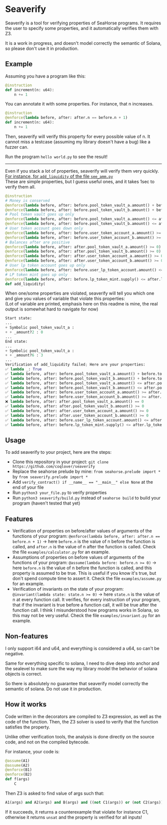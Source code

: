 # Seaverify

Seaverify is a tool for verifying properties of SeaHorse programs. It requires the user to specify some properties, and it automatically verifies them with Z3.

It is a work in progress, and doesn't model correctly the semantic of Solana, so please don't use it in production.

## Example

Assuming you have a program like this:

```python
@instruction
def increment(n: u64):
    n += 1
```

You can annotate it with some properties. For instance, that n increases.

```python
@instruction
@enforce(lambda before, after: after.n == before.n + 1)
def increment(n: u64):
    n += 1
```

Then, seaverify will verify this property for every possible value of n. It cannot miss a testcase (assuming my library doesn't have a bug) like a fuzzer can.

Run the program `hello world.py` to see the result!

---

Even if you stack a lot of properties, seaverify will verify them very quickly.  
[For instance, for `add_liquidity` of the file `see_amm.py`](https://github.com/coqlover/seaverify/blob/main/examples/see_amm.py#L110:L132)  
These are simple properties, but I guess useful ones, and it takes 1sec to verify them all.
```python
@instruction
# Money is conserved
@enforce(lambda before, after: before.pool_token_vault_a.amount() + before.token_amount_a == after.pool_token_vault_a.amount())
@enforce(lambda before, after: before.pool_token_vault_b.amount() + before.token_amount_b == after.pool_token_vault_b.amount())
# Pool token vault goes up only
@enforce(lambda before, after: before.pool_token_vault_a.amount() <= after.pool_token_vault_a.amount())
@enforce(lambda before, after: before.pool_token_vault_b.amount() <= after.pool_token_vault_b.amount())
# User token account goes down only
@enforce(lambda before, after: before.user_token_account_a.amount() >= after.user_token_account_a.amount())
@enforce(lambda before, after: before.user_token_account_b.amount() >= after.user_token_account_b.amount())
# Balances after are positive
@enforce(lambda before, after: after.pool_token_vault_a.amount() >= 0)
@enforce(lambda before, after: after.pool_token_vault_b.amount() >= 0)
@enforce(lambda before, after: after.user_token_account_a.amount() >= 0)
@enforce(lambda before, after: after.user_token_account_b.amount() >= 0)
# User lp token account goes up only
@enforce(lambda before, after: before.user_lp_token_account.amount() <= after.user_lp_token_account.amount())
# LP token mint goes up only
@enforce(lambda before, after: before.lp_token_mint.supply() <= after.lp_token_mint.supply())
def add_liquidity(
```

When one/some properties are violated, seaverify will tell you which one and give you values of variable that violate this properties:  
(Lot of variable are printed, emphasis here on this readme is mine, the real output is somewhat hard to navigate for now)

```python
Start state:
...
+ Symbolic pool_token_vault_a :
+ + _amount?2 : 0
...
End state:
...
+ Symbolic pool_token_vault_a :
+ + _amount?6 : 3
...
Verification of add_liquidity failed; Here are your properties:
✅ lambda _: True
✅ lambda before, after: before.pool_token_vault_a.amount() + before.token_amount_a == after.pool_token_vault_a.amount()
✅ lambda before, after: before.pool_token_vault_b.amount() + before.token_amount_b == after.pool_token_vault_b.amount()
✅ lambda before, after: before.pool_token_vault_a.amount() <= after.pool_token_vault_a.amount()
✅ lambda before, after: before.pool_token_vault_b.amount() <= after.pool_token_vault_b.amount()
✅ lambda before, after: before.user_token_account_a.amount() >= after.user_token_account_a.amount()
✅ lambda before, after: before.user_token_account_b.amount() >= after.user_token_account_b.amount()
❌ lambda before, after: after.pool_token_vault_a.amount() == 0
✅ lambda before, after: after.pool_token_vault_b.amount() >= 0
✅ lambda before, after: after.user_token_account_a.amount() >= 0
✅ lambda before, after: after.user_token_account_b.amount() >= 0
✅ lambda before, after: before.user_lp_token_account.amount() <= after.user_lp_token_account.amount()
✅ lambda before, after: before.lp_token_mint.supply() <= after.lp_token_mint.supply()
```

## Usage

To add seaverify to your project, here are the steps:

+ Clone this repository in your project: `git clone https://github.com/coqlover/seaverify`
+ Replace the seahorse prelude by mine: `from seahorse.prelude import *` by `from seaverify.prelude import *`
+ Add `verify_contract() if __name__ == "__main__" else None` at the end of your file
+ Run `python3 your_file.py` to verify properties
+ Run `python3 seaverify/build.py` instead of `seahorse build` to build your program (haven't tested that yet)

## Features

+ Verification of properties on before/after values of arguments of the functions of your program: `@enforce(lambda before, after: after.n == before.n + 1)` -> here `before.n` is the value of n before the function is called, and `after.n` is the value of n after the function is called. Check the file `examples/calculator.py` for an example.
+ Assumptions of properties on before values of arguments of the functions of your program: `@assume(lambda before: before.n >= 0)` -> here `before.n` is the value of n before the function is called, and this property is assumed to be true. This is useful if you know it's true, but don't spend compute time to assert it. Check the file `examples/assume.py` for an example.
+ Verification of invariants on the state of your program: `@invariant(lambda state: state.n >= 0)` -> here `state.n` is the value of n at every function call. It verifies, for every instruction of your program, that if the invariant is true before a function call, it will be true after the function call. I think I misunderstood how programs works in Solana, so this may not be very useful. Check the file `examples/invariant.py` for an example.

## Non-features

I only support i64 and u64, and everything is considered a u64, so can't be negative.

Same for everything specific to solana, I need to dive deep into anchor and the sealevel to make sure the way my library model the behavior of solana objects is correct.

So there is absolutely no guarantee that seaverify model correctly the semantic of solana. Do not use it in production.

## How it works

Code written in the decorators are compiled to Z3 expression, as well as the code of the function. Then, the Z3 solver is used to verify that the function satisfies the property.

Unlike other verification tools, the analysis is done directly on the source code, and not on the compiled bytecode.

For instance, your code is:

```python
@assume(A1)
@assume(A2)
@enforce(B1)
@enforce(B2)
def f(args)
    C
```

Then Z3 is asked to find value of args such that:

```python
A1(args) and A2(args) and B(args) and ((not C1(args)) or (not C2(args)))
```

If it succeeds, it returns a counterexample that violate for instance C1, otherwise it returns `unsat` and the property is verified for all inputs!
